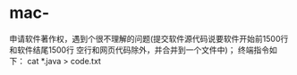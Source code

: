 # mac-
申请软件著作权，遇到个很不理解的问题(提交软件源代码说要软件开始前1500行和软件结尾1500行 空行和网页代码除外，并合并到一个文件中)；
终端指令如下：
     cat *.java > code.txt
